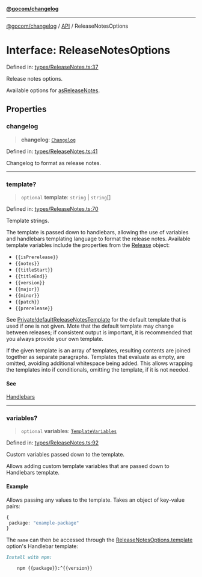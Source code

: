 [**@gocom/changelog**](../README.md)

***

[@gocom/changelog](../README.md) / [API](../Public/API.md) / ReleaseNotesOptions

# Interface: ReleaseNotesOptions

Defined in: [types/ReleaseNotes.ts:37](https://github.com/gocom/changelog/blob/c300ceda8a5cb6aad0ac92a8076ab894cbc94c3c/src/types/ReleaseNotes.ts#L37)

Release notes options.

Available options for [asReleaseNotes](../API/API.asReleaseNotes.md).

## Properties

### changelog

> **changelog**: [`Changelog`](../Types/API.Changelog.md)

Defined in: [types/ReleaseNotes.ts:41](https://github.com/gocom/changelog/blob/c300ceda8a5cb6aad0ac92a8076ab894cbc94c3c/src/types/ReleaseNotes.ts#L41)

Changelog to format as release notes.

***

### template?

> `optional` **template**: `string` \| `string`[]

Defined in: [types/ReleaseNotes.ts:70](https://github.com/gocom/changelog/blob/c300ceda8a5cb6aad0ac92a8076ab894cbc94c3c/src/types/ReleaseNotes.ts#L70)

Template strings.

The template is passed down to handlebars, allowing the use of variables and handlebars templating language
to format the release notes. Available template variables include the properties from the [Release](../Types/API.Release.md)
object:

- `{{isPrerelease}}`
- `{{notes}}`
- `{{titleStart}}`
- `{{titleEnd}}`
- `{{version}}`
- `{{major}}`
- `{{minor}}`
- `{{patch}}`
- `{{prerelease}}`

See [Private!defaultReleaseNotesTemplate](../API/Private.defaultReleaseNotesTemplate.md) for the default template that is used if one is not given.
Mote that the default template may change between releases; if consistent output is important, it is recommended
that you always provide your own template.

If the given template is an array of templates, resulting contents are joined together as separate paragraphs.
Templates that evaluate as empty, are omitted, avoiding additional whitespace being added. This allows wrapping
the templates into if conditionals, omitting the template, if it is not needed.

#### See

[Handlebars](https://handlebarsjs.com/)

***

### variables?

> `optional` **variables**: [`TemplateVariables`](../Types/API.TemplateVariables.md)

Defined in: [types/ReleaseNotes.ts:92](https://github.com/gocom/changelog/blob/c300ceda8a5cb6aad0ac92a8076ab894cbc94c3c/src/types/ReleaseNotes.ts#L92)

Custom variables passed down to the template.

Allows adding custom template variables that are passed down to Handlebars template.

#### Example

Allows passing any values to the template. Takes an object of key-value pairs:
```ts
{
 package: "example-package"
}
```
The `name` can then be accessed through the [ReleaseNotesOptions.template](#template) option's
Handlebar template:
```markdown
Install with npm:

    npm {{package}}:^{{version}}
```
